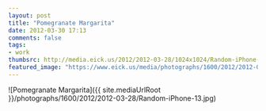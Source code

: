 ```yaml
---
layout: post
title: "Pomegranate Margarita"
date: 2012-03-30 17:13
comments: false
tags:
- work
thumbsrc: http://media.eick.us/2012/2012-03-28/1024x1024/Random-iPhone-13.jpg
featured_image: "https://www.eick.us/media/photographs/1600/2012/2012-03-28/Random-iPhone-13.jpg"
---
```



![Pomegranate Margarita]({{ site.mediaUrlRoot }}/photographs/1600/2012/2012-03-28/Random-iPhone-13.jpg)

